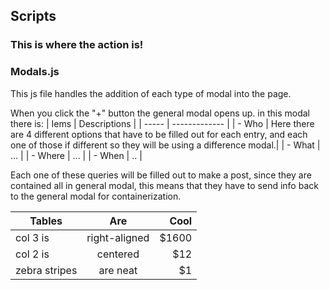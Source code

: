 ## Scripts
### This is where the action is!


### Modals.js
This js file handles the addition of each type of modal into the page.


When you click the "+" button the general modal opens up. in this modal there is:
| Iems  |  Descriptions |
| ----- | ------------- |
| - Who | Here there are 4 different options  that have to be filled out for each entry, and each one of those if different so they will be using a difference modal.|
| - What | ... |
| - Where | ... |
| - When | .. |

Each one of these queries will be filled out to make a post, since they are contained all in
general modal, this means that they have to send info back to the general modal for containerization.



| Tables        | Are           | Cool  |
| ------------- |:-------------:| -----:|
| col 3 is      | right-aligned | $1600 |
| col 2 is      | centered      |   $12 |
| zebra stripes | are neat      |    $1 |
